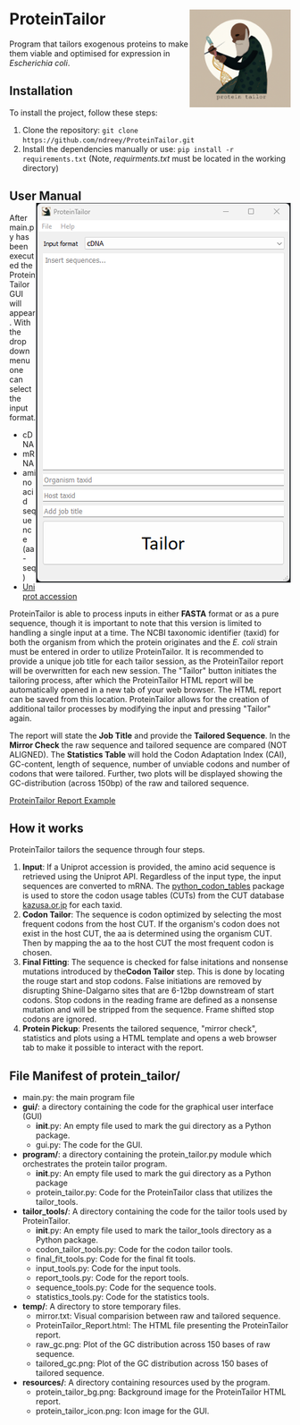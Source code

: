 
# ProteinTailor <img src="docs/ProteinTailor_title.png" alt="logo" width="181" align="right"/>

Program that tailors exogenous proteins to make them viable and optimised for expression in _Escherichia coli_.

## Installation

To install the project, follow these steps:

1. Clone the repository: `git clone https://github.com/ndreey/ProteinTailor.git`
2. Install the dependencies manually or use: `pip install -r requirements.txt` (Note, _requirments.txt_ must be located in the working directory)

## User Manual <img src="docs/protein_tailor_gui.png" align="right"/>
After main.py has been executed the ProteinTailor GUI will appear. With the drop down menu one can select the input format.
- cDNA
- mRNA
- amino acid sequence (aa-seq)
- [Uniprot accession](https://www.uniprot.org/) 

ProteinTailor is able to process inputs in either **FASTA** format or as a pure sequence, though it is important to note that this version is limited to handling a single input at a time. The NCBI taxonomic identifier (taxid) for both the organism from which the protein originates and the _E. coli_ strain must be entered in order to utilize ProteinTailor. It is recommended to provide a unique job title for each tailor session, as the ProteinTailor report will be overwritten for each new session. The "Tailor" button initiates the tailoring process, after which the ProteinTailor HTML report will be automatically opened in a new tab of your web browser. The HTML report can be saved from this location. ProteinTailor allows for the creation of additional tailor processes by modifying the input and pressing "Tailor" again.


The report will state the **Job Title** and provide the **Tailored Sequence**. In the **Mirror Check** the raw sequence and tailored sequence are compared (NOT ALIGNED). The **Statistics Table** will hold the Codon Adaptation Index (CAI), GC-content, length of sequence, number of unviable codons and number of codons that were tailored. Further, two plots will be displayed showing the GC-distribution (across 150bp) of the raw and tailored sequence.

[ProteinTailor Report Example](https://rawcdn.githack.com/ndreey/ProteinTailor/c4516952e0cfa06ca02b79a62602e87014fb0fba/docs/ProteinTailor_Report.html)


## How it works
ProteinTailor tailors the sequence through four steps.
1. **Input**: If a Uniprot accession is provided, the amino acid sequence is retrieved using the Uniprot API. Regardless of the input type, the input sequences are converted to mRNA. The [python_codon_tables](https://github.com/Edinburgh-Genome-Foundry/codon-usage-tables/tree/master/python_codon_tables) package is used to store the codon usage tables (CUTs) from the CUT database [kazusa.or.jp](https://www.kazusa.or.jp/codon/) for each taxid.
2. **Codon Tailor**: The sequence is codon optimized by selecting the most frequent codons from the host CUT. If the organism's codon does not exist in the host CUT, the aa is determined using the organism CUT. Then by mapping the aa to the host CUT the most frequent codon is chosen.
3. **Final Fitting**: The sequence is checked for false initations and nonsense mutations introduced by the**Codon Tailor** step. This is done by locating the rouge start and stop codons. False initiations are removed by disrupting Shine-Dalgarno sites that are 6-12bp downstream of start codons. Stop codons in the reading frame are defined as a nonsense mutation and will be stripped from the sequence. Frame shifted stop codons are ignored.
4. **Protein Pickup**: Presents the tailored sequence, "mirror check", statistics and plots using a HTML template and opens a web browser tab to make it possible to interact with the report.

## File Manifest of protein_tailor/

- main.py: the main program file
- **gui/**: a directory containing the code for the graphical user interface (GUI)
  - __init__.py: An empty file used to mark the gui directory as a Python package.
  - gui.py: The code for the GUI.
- **program/**: a directory containing the protein_tailor.py module which orchestrates the protein tailor program.
  - __init__.py: An empty file used to mark the gui directory as a Python package
  - protein_tailor.py: Code for the ProteinTailor class that utilizes the tailor_tools.
- **tailor_tools/**: A directory containing the code for the tailor tools used by ProteinTailor.
  - __init__.py: An empty file used to mark the tailor_tools directory as a Python package.
  - codon_tailor_tools.py: Code for the codon tailor tools.
  - final_fit_tools.py: Code for the final fit tools.
  - input_tools.py: Code for the input tools.
  - report_tools.py: Code for the report tools.
  - sequence_tools.py: Code for the sequence tools.
  - statistics_tools.py: Code for the statistics tools.
- **temp/**: A directory to store temporary files.
  - mirror.txt: Visual comparision between raw and tailored sequence.
  - ProteinTailor_Report.html: The HTML file presenting the ProteinTailor report.
  - raw_gc.png: Plot of the GC distribution across 150 bases of raw sequence.
  - tailored_gc.png: Plot of the GC distribution across 150 bases of tailored sequence.
- **resources/**: A directory containing resources used by the program.
  - protein_tailor_bg.png: Background image for the ProteinTailor HTML report. 
  - protein_tailor_icon.png: Icon image for the GUI.
